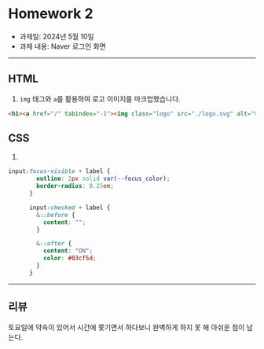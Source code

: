 # Homework 2
- 과제일: 2024년 5월 10일
- 과제 내용: Naver 로그인 화면
***
## HTML
1. ```img``` 태그와 ```a```를 활용하여 로고 이미지를 마크업했습니다.

```html
<h1><a href="/" tabindex="-1"><img class="logo" src="./logo.svg" alt="네이버" /></a></h1>
```

## CSS
1. 
```css
input:focus-visible + label {
        outline: 2px solid var(--focus_color);
        border-radius: 0.25em;
      }

      input:checked + label {
        &::before {
          content: "";
        }

        &::after {
          content: "ON";
          color: #03cf5d;
        }
      }
```

***
## 리뷰
토요일에 약속이 있어서 시간에 쫓기면서 하다보니 완벽하게 하지 못 해 아쉬운 점이 남는다.
